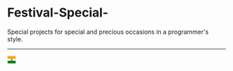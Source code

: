 # Festival-Special-
Special projects for special and precious occasions in a programmer's style.
<hr>
<div>
<img src="independence project.png" alt="independence" style="width:20px; height:20px"></img>
</div>
